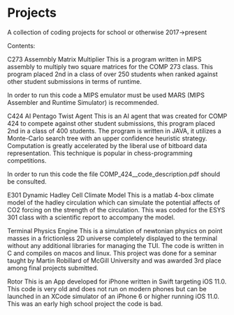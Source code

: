 # Projects
A collection of coding projects for school or otherwise 2017->present

Contents:

C273 Assemnbly Matrix Multiplier
  This is a program written in MIPS assembly to multiply two square matrices for the COMP 273 class. This program
  placed 2nd in a class of over 250 students when ranked against other student submissions in terms of runtime.
  
  In order to run this code a MIPS emulator must be used MARS (MIPS Assembler and Runtime Simulator) is recommended.
  
C424 AI Pentago Twist Agent
  This is an AI agent that was created for COMP 424 to compete against other student submissions, this program placed
  2nd in a class of 400 students. The program is written in JAVA, it utilizes a Monte-Carlo search tree with an upper 
  confidence heuristic strategy. Computation is greatly accelerated by the liberal use of bitboard data representation.
  This technique is popular in chess-programming competitions.
  
  In order to run this code the file COMP_424__code_description.pdf should be consulted.
  
E301 Dynamic Hadley Cell Climate Model
  This is a matlab 4-box climate model of the hadley circulation which can simulate the potential affects of CO2 forcing
  on the strength of the circulation. This was coded for the ESYS 301 class with a scientific report to accompany the 
  model.
  
Terminal Physics Engine
  This is a simulation of newtonian physics on point masses in a frictionless 2D universe completely displayed to the 
  terminal without any additional libraries for managing the TUI. The code is written in C and compiles on macos and linux. 
  This project was done for a seminar taught by Martin Robillard of McGill University and was awarded 3rd place among 
  final projects submitted.
  
Rotor
  This is an App developed for iPhone written in Swift targeting iOS 11.0. This code is very old and does not run on modern
  phones but can be launched in an XCode simulator of an iPhone 6 or higher running iOS 11.0. This was an early high school 
  project the code is bad.
